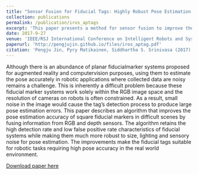 ```yaml
---
title: "Sensor Fusion for Fiducial Tags: Highly Robust Pose Estimation from Single Frame RGBD"
collection: publications
permalink: /publication/iros_aptags
excerpt: 'This paper presents a method for sensor fusion to improve the robustness of pose estimation for fiducial tags.'
date: 2017-9-27
venue: 'IEEE/RSJ International Conference on Intelligent Robots and Systems'
paperurl: 'http://pengjujin.github.io/files/iros_aptag.pdf'
citation: 'Pengju Jin, Pyry Matikainen, Siddhartha S. Srinivasa (2017). &quot; Sensor Fusion for Fiducial Tags: Highly Robust Pose Estimation from Single Frame RGBD. &quot; <i>IEEE/RSJ International Conference on Intelligent Robots and Systems</i>.'
---
```


Although there is an abundance of planar fiducialmarker
systems proposed for augmented reality and computervision
purposes, using them to estimate the pose accurately in
robotic applications where collected data are noisy remains a
challenge. This is inherently a difficult problem because these
fiducial marker systems work solely within the RGB image space
and the resolution of cameras on robots is often constrained. As
a result, small noise in the image would cause the tag’s detection
process to produce large pose estimation errors.
This paper describes an algorithm that improves the pose
estimation accuracy of square fiducial markers in difficult
scenes by fusing information from RGB and depth sensors.
The algorithm retains the high detection rate and low false
positive rate characteristics of fiducial systems while making
them much more robust to size, lighting and sensory noise
for pose estimation. The improvements make the fiducial tags
suitable for robotic tasks requiring high pose accuracy in the
real world environment.

[Download paper here](http://pengjujin.github.io/files/iros_aptag.pdf)

<!-- Recommended citation: Your Name, You. (2009). "Paper Title Number 1." <i>Journal 1</i>. 1(1). -->
